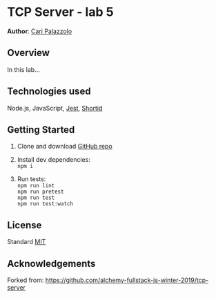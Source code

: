 # TCP Server - lab 5

**Author**: [Cari Palazzolo](https://github.com/caripizza)

## Overview
In this lab...

## Technologies used
Node.js, JavaScript, [Jest](https://www.npmjs.com/package/jest), [Shortid](https://www.npmjs.com/package/shortid)

## Getting Started
1. Clone and download [GitHub repo](https://github.com/caripizza/tcp-server)
1. Install dev dependencies:\
`npm i`

3. Run tests:\
`npm run lint`\
`npm run pretest`\
`npm run test`\
`npm run test:watch`

## License
Standard [MIT](/license.txt)

## Acknowledgements
Forked from: https://github.com/alchemy-fullstack-js-winter-2019/tcp-server